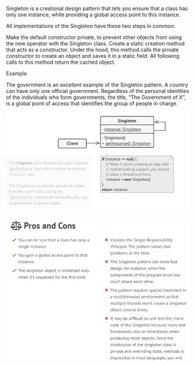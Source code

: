 Singleton is a creational design pattern that lets you ensure that a class has only one instance, while providing a global access point to this instance.

All implementations of the Singleton have these two steps in common:

Make the default constructor private, to prevent other objects from using the new operator with the Singleton class.
Create a static creation method that acts as a constructor. Under the hood, this method calls the private constructor to create an object and saves it in a static field. All following calls to this method return the cached object.

Example 

The government is an excellent example of the Singleton pattern. A country can have only one official government. Regardless of the personal identities of the individuals who form governments, the title, “The Government of X”, is a global point of access that identifies the group of people in charge.

![Alt text](image.png)

![Alt text](image-1.png)